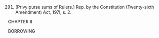 291. [Privy purse sums of Rulers.] Rep. by the Constitution (Twenty-sixth Amendment) Act, 197l, s. 2.

 

CHAPTER II

BORROWING

